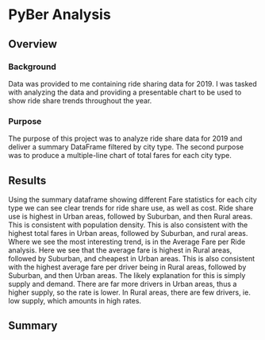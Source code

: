 # PyBer Analysis

## Overview

### Background
Data was provided to me containing ride sharing data for 2019. I was tasked with analyzing the data and providing a presentable chart to be used to show ride share trends throughout the year. 

### Purpose
The purpose of this project was to analyze ride share data for 2019 and deliver a summary DataFrame filtered by city type. The second purpose was to  produce a multiple-line chart of total fares for each city type.

## Results
Using the summary dataframe showing different Fare statistics for each city type we can see clear trends for ride share use, as well as cost. Ride share use is highest in Urban areas, followed by Suburban, and then Rural areas. This is consistent with population density. This is also consistent with the highest total fares in Urban areas, followed by Suburban, and rural areas. Where we see the most interesting trend, is in the Average Fare per Ride analysis. Here we see that the average fare is highest in Rural areas, followed by Suburban, and cheapest in Urban areas. This is also consistent with the highest average fare per driver being in Rural areas, followed by Suburban, and then Urban areas. The likely explanation for this is simply supply and demand. There are far more drivers in Urban areas, thus a higher supply, so the rate is lower. In Rural areas, there are few drivers, ie. low supply, which amounts in high rates.



## Summary

